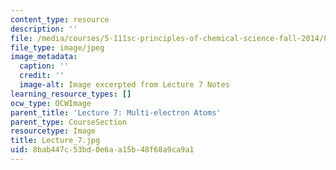 ```yaml
---
content_type: resource
description: ''
file: /media/courses/5-111sc-principles-of-chemical-science-fall-2014/8bab447c53bd0e6aa15b48f68a9ca9a1_Lecture_7.jpg
file_type: image/jpeg
image_metadata:
  caption: ''
  credit: ''
  image-alt: Image excerpted from Lecture 7 Notes
learning_resource_types: []
ocw_type: OCWImage
parent_title: 'Lecture 7: Multi-electron Atoms'
parent_type: CourseSection
resourcetype: Image
title: Lecture_7.jpg
uid: 8bab447c-53bd-0e6a-a15b-48f68a9ca9a1
---
```

